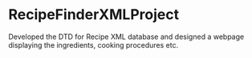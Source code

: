 # RecipeFinderXMLProject
Developed the DTD for Recipe XML database and designed a webpage displaying the ingredients, cooking procedures etc.
